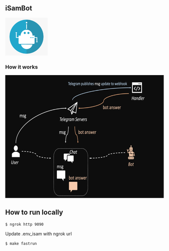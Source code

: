 ## iSamBot

<p>
  <img height="120" heigth="120" src="./assets/isam.png">
</p>

### How it works

<p align="center">
  <img height="390" src="./assets/workflow.png">
</p>

## How to run locally

```code
$ ngrok http 9090
```

Update .env_isam with ngrok url

```code
$ make fastrun
```
